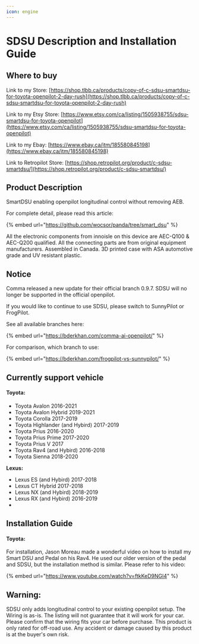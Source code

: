 ```yaml
---
icon: engine
---
```


# SDSU Description and Installation Guide

## Where to buy

Link to my Store: [https://shop.tlbb.ca/products/copy-of-c-sdsu-smartdsu-for-toyota-openpilot-2-day-rush](https://shop.tlbb.ca/products/copy-of-c-sdsu-smartdsu-for-toyota-openpilot-2-day-rush)

Link to my Etsy Store: [https://www.etsy.com/ca/listing/1505938755/sdsu-smartdsu-for-toyota-openpilot](https://www.etsy.com/ca/listing/1505938755/sdsu-smartdsu-for-toyota-openpilot)

Link to my Ebay: [https://www.ebay.ca/itm/185580845198](https://www.ebay.ca/itm/185580845198)

Link to Retropilot Store: [https://shop.retropilot.org/product/c-sdsu-smartdsu/](https://shop.retropilot.org/product/c-sdsu-smartdsu/)

## Product Description

SmartDSU enabling openpilot longitudinal control without removing AEB.

For complete detail, please read this article:&#x20;

{% embed url="https://github.com/wocsor/panda/tree/smart_dsu" %}

All the electronic components from innoisle on this device are AEC-Q100 & AEC-Q200 qualified. All the connecting parts are from original equipment manufacturers. Assembled in Canada. 3D printed case with ASA automotive grade and UV resistant plastic.

## Notice

Comma released a new update for their official branch 0.9.7. SDSU will no longer be supported in the official openpilot.

If you would like to continue to use SDSU, please switch to SunnyPilot or FrogPilot.

See all available branches here:

{% embed url="https://bderkhan.com/comma-ai-openpilot/" %}

For comparison, which branch to use:

{% embed url="https://bderkhan.com/frogpilot-vs-sunnypilot/" %}

## **Currently support vehicle**

#### Toyota:

* Toyota Avalon 2016-2021
* Toyota Avalon Hybrid 2019-2021
* Toyota Corolla 2017-2019
* Toyota Highlander (and Hybird) 2017-2019
* Toyota Prius 2016-2020
* Toyota Prius Prime 2017-2020
* Toyota Prius V 2017
* Toyota Rav4 (and Hybird) 2016-2018
* Toyota Sienna 2018-2020

**Lexus:**

* Lexus ES (and Hybird) 2017-2018
* Lexus CT Hybrid 2017-2018
* Lexus NX (and Hybird) 2018-2019
* Lexus RX (and Hybird) 2016-2019
*

## Installation Guide

#### Toyota:&#x20;

For installation, Jason Moreau made a wonderful video on how to install my Smart DSU and Pedal on his Rav4. He used our older version of the pedal and SDSU, but the installation method is similar. Please refer to his video:&#x20;

{% embed url="https://www.youtube.com/watch?v=ftkKeD9NGl4" %}

## **Warning:**

SDSU only adds longitudinal control to your existing openpilot setup. The Wiring is as-is. The listing will not guarantee that it will work for your car. Please confirm that the wiring fits your car before purchase. This product is only rated for off-road use. Any accident or damage caused by this product is at the buyer's own risk.
